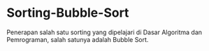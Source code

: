 # Sorting-Bubble-Sort
Penerapan salah satu sorting yang dipelajari di Dasar Algoritma dan Pemrograman, salah satunya adalah Bubble Sort.
